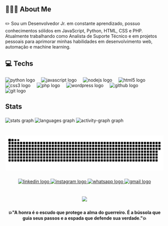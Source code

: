 <h2 align="left">🙋🏼‍♂️ About Me</h2>

###

<p align="left">✏️ Sou um Desenvolvedor Jr. em constante aprendizado, possuo conhecimentos sólidos em JavaScript, Python, HTML, CSS e PHP. Atualmente trabalhando como Analista de Suporte Técnico e em projetos pessoais para aprimorar minhas habilidades em desenvolvimento web, automação e machine learning.</p>

###

<h2 align="left">💻 Techs</h2>

###

<div align="left">
  <img src="https://skillicons.dev/icons?i=py" height="40" alt="python logo"  />
  <img width="12" />
  <img src="https://skillicons.dev/icons?i=js" height="40" alt="javascript logo"  />
  <img width="12" />
  <img src="https://skillicons.dev/icons?i=nodejs" height="40" alt="nodejs logo"  />
  <img width="12" />
  <img src="https://skillicons.dev/icons?i=html" height="40" alt="html5 logo"  />
  <img width="12" />
  <img src="https://skillicons.dev/icons?i=css" height="40" alt="css3 logo"  />
  <img width="12" />
  <img src="https://skillicons.dev/icons?i=php" height="40" alt="php logo"  />
  <img width="12" />
  <img src="https://skillicons.dev/icons?i=wordpress" height="40" alt="wordpress logo"  />
  <img width="12" />
  <img src="https://skillicons.dev/icons?i=github" height="40" alt="github logo"  />
  <img width="12" />
  <img src="https://skillicons.dev/icons?i=git" height="40" alt="git logo"  />
</div>

###

<h2 align="left">Stats</h2>

###

<div align="left">
  <img src="https://github-readme-stats.vercel.app/api?username=MarioAndre1&hide_title=false&hide_rank=false&show_icons=true&include_all_commits=true&count_private=true&disable_animations=false&theme=gruvbox&locale=en&hide_border=false&order=1" height="190" alt="stats graph"  />
  <img src="https://github-readme-stats.vercel.app/api/top-langs?username=MarioAndre1&locale=en&hide_title=false&layout=compact&card_width=320&langs_count=12&theme=gruvbox&hide_border=false&order=2" height="190" alt="languages graph"  />
  <img src="https://github-readme-activity-graph.vercel.app/graph?username=MarioAndre1&radius=16&theme=gruvbox&area=true&order=5" height="300" alt="activity-graph graph"  />
</div>

###

<br clear="both">

<img src="https://raw.githubusercontent.com/MarioAndre1/MarioAndre1/output/snake.svg" alt="Snake animation" />

###

<div align="center">
  <a href="www.linkedin.com/in/mariobertollo" target="_blank">
    <img src="https://img.shields.io/static/v1?message=LinkedIn&logo=linkedin&label=&color=0077B5&logoColor=white&labelColor=&style=flat" height="30" alt="linkedin logo"  />
  </a>
  <a href="https://www.instagram.com/marioandrebertollo/" target="_blank">
    <img src="https://img.shields.io/static/v1?message=Instagram&logo=instagram&label=&color=E4405F&logoColor=white&labelColor=&style=flat" height="30" alt="instagram logo"  />
  </a>
  <a href="https://wa.me/53991913919" target="_blank">
    <img src="https://img.shields.io/static/v1?message=Whatsapp&logo=whatsapp&label=&color=25D366&logoColor=white&labelColor=&style=flat" height="30" alt="whatsapp logo"  />
  </a>
  <a href="marioandredutra@hotmail.com" target="_blank">
    <img src="https://img.shields.io/static/v1?message=Gmail&logo=gmail&label=&color=D14836&logoColor=white&labelColor=&style=flat" height="30" alt="gmail logo"  />
  </a>
</div>

###

<br clear="both">

<div align="center">
  <img height="200" src="https://i.imgur.com/X6v47dt.jpeg"  />
</div>

###

<h4 align="center">💥"A honra é o escudo que protege a alma do guerreiro. É a bússola que guia seus passos e a espada que defende sua verdade."💥</h4>

###
